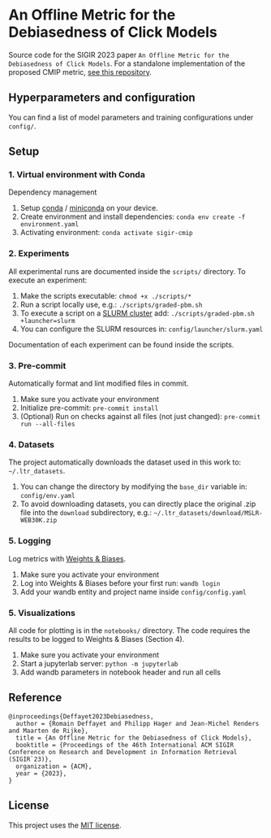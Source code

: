 # An Offline Metric for the Debiasedness of Click Models
Source code for the SIGIR 2023 paper `An Offline Metric for the Debiasedness of Click Models`. For a standalone implementation of the proposed CMIP metric, [see this repository](https://github.com/philipphager/CMIP).

## Hyperparameters and configuration
You can find a list of model parameters and training configurations under `config/`.

## Setup
### 1. Virtual environment with Conda

Dependency management

1. Setup [conda](https://www.anaconda.com/)
   / [miniconda](https://docs.conda.io/en/latest/miniconda.html) on your device.
2. Create environment and install dependencies: `conda env create -f environment.yaml`
3. Activating environment: `conda activate sigir-cmip`

### 2. Experiments

All experimental runs are documented inside the `scripts/` directory. To execute an experiment: 

1. Make the scripts executable: `chmod +x ./scripts/*`
2. Run a script locally use, e.g.: `./scripts/graded-pbm.sh`
3. To execute a script on a [SLURM cluster](https://slurm.schedmd.com/documentation.html) add: `./scripts/graded-pbm.sh +launcher=slurm`
4. You can configure the SLURM resources in: `config/launcher/slurm.yaml`

Documentation of each experiment can be found inside the scripts.

### 3. Pre-commit

Automatically format and lint modified files in commit.

1. Make sure you activate your environment
2. Initialize pre-commit: `pre-commit install`
3. (Optional) Run on checks against all files (not just
   changed): `pre-commit run --all-files`

### 4. Datasets

The project automatically downloads the dataset used in this work to: `~/.ltr_datasets`.

1. You can change the directory by modifying the `base_dir` variable in: `config/env.yaml`
2. To avoid downloading datasets, you can directly place the original .zip file into
   the `download` subdirectory, e.g.:
   `~/.ltr_datasets/download/MSLR-WEB30K.zip`

### 5. Logging

Log metrics with [Weights & Biases](https://github.com/wandb/wandb).

1. Make sure you activate your environment
2. Log into Weights & Biases before your first run: `wandb login`
3. Add your wandb entity and project name inside `config/config.yaml`

### 5. Visualizations

All code for plotting is in the `notebooks/` directory. The code requires the results to be logged to Weights & Biases (Section 4).

1. Make sure you activate your environment
2. Start a jupyterlab server: `python -m jupyterlab`
3. Add wandb parameters in notebook header and run all cells

## Reference
```
@inproceedings{Deffayet2023Debiasedness,
  author = {Romain Deffayet and Philipp Hager and Jean-Michel Renders and Maarten de Rijke},
  title = {An Offline Metric for the Debiasedness of Click Models},
  booktitle = {Proceedings of the 46th International ACM SIGIR Conference on Research and Development in Information Retrieval (SIGIR`23)},
  organization = {ACM},
  year = {2023},
}
```

## License
This project uses the [MIT license](https://github.com/philipphager/sigir-cmip/blob/main/LICENSE).

